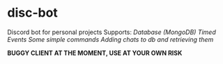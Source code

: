 # disc-bot
Discord bot for personal projects
Supports:
	*Database (MongoDB)*
	*Timed Events*
	*Some simple commands*
	*Adding chats to db and retrieving them*

**BUGGY CLIENT AT THE MOMENT, USE AT YOUR OWN RISK**
